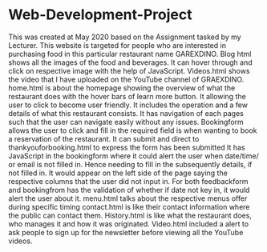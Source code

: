 # Web-Development-Project
This was created at May 2020 based on the Assignment tasked by my Lecturer.
This website is targeted for people who are interested in purchasing food in this particular restaurant name GAREXDINO.
Blog html shows all the images of the food and beverages. It can hover through and click on respective image with the help of JavaScript.
Videos.html shows the video that I have uploaded on the YouTube channel of GRAEXDINO.
home.html is about the homepage showing the overview of what the restaurant does with the hover bars of learn more button.
It allowing the user to click to become user friendly. It includes the operation and a few details of what this restaurant consists.
It has navigation of each  pages such that the user can navigate easily without any issues.
Bookingform allows the user to click and fill in the required field is when wanting to book a reservation of the restaurant.
It can submit and direct to thankyouforbooking.html to express the form has been submitted
It has JavaScript in the bookingform where it could alert the user when date/time/ or email is not filled in.
Hence needing to fill in the subsequently details, if not filled in.
It would appear on the left side of the page saying the respective columns that the user did not input in.
For both feedbackform and bookingfrom has the validation of whether if date not key in, it would alert the user about it.
menu.html talks about the respective menus offer during specific timing
contact.html is like their contact information where the public can contact them.
History.html is like what the restaurant does, who manages it and how it was originated.
Video.html included a alert to ask people to sign up for the newsletter before viewing all the YouTube videos.
